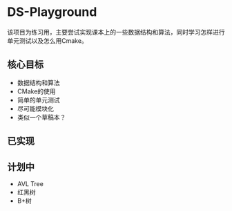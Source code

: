 # DS-Playground
该项目为练习用，主要尝试实现课本上的一些数据结构和算法，同时学习怎样进行单元测试以及怎么用Cmake。

## 核心目标
* 数据结构和算法
* CMake的使用
* 简单的单元测试
* 尽可能模块化
* 类似一个草稿本？

## 已实现

## 计划中
* AVL Tree
* 红黑树
* B+树
